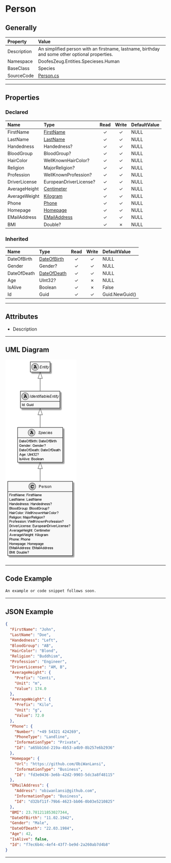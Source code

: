 ﻿# Person

## Generally

|Property|Value|
|:-|:-|
|Description|An simplified person with an firstname, lastname, birthday and some other optional properties.|
|Namespace|DoofesZeug.Entities.Specieses.Human|
|BaseClass|Species|
|SourceCode|[Person.cs](../../../../DoofesZeug.Library/Src/Entities/Specieses/Human/Person.cs)|

---

## Properties

### Declared

|Name|Type|Read|Write|DefaultValue|
|:---|:---|:--:|:---:|:-----------|
|FirstName|[FirstName](../../Entities/DoofesZeug.Entities.Specieses.Human/FirstName.md)|&#x2713;|&#x2713;|NULL|
|LastName|[LastName](../../Entities/DoofesZeug.Entities.Specieses.Human/LastName.md)|&#x2713;|&#x2713;|NULL|
|Handedness|Handedness?|&#x2713;|&#x2713;|NULL|
|BloodGroup|BloodGroup?|&#x2713;|&#x2713;|NULL|
|HairColor|WellKnownHairColor?|&#x2713;|&#x2713;|NULL|
|Religion|MajorReligion?|&#x2713;|&#x2713;|NULL|
|Profession|WellKnownProfession?|&#x2713;|&#x2713;|NULL|
|DriverLicense|EuropeanDriverLicense?|&#x2713;|&#x2713;|NULL|
|AverageHeight|[Centimeter](../../Entities/DoofesZeug.Entities.Science.Base.Length/Centimeter.md)|&#x2713;|&#x2713;|NULL|
|AverageWeight|[Kilogram](../../Entities/DoofesZeug.Entities.Science.Base.Weight/Kilogram.md)|&#x2713;|&#x2713;|NULL|
|Phone|[Phone](../../Entities/DoofesZeug.Entities.ManMade.Communication/Phone.md)|&#x2713;|&#x2713;|NULL|
|Homepage|[Homepage](../../Entities/DoofesZeug.Entities.ManMade.Communication/Homepage.md)|&#x2713;|&#x2713;|NULL|
|EMailAddress|[EMailAddress](../../Entities/DoofesZeug.Entities.ManMade.Communication/EMailAddress.md)|&#x2713;|&#x2713;|NULL|
|BMI|Double?|&#x2713;|&#x2717;|NULL|

### Inherited

|Name|Type|Read|Write|DefaultValue|
|:---|:---|:--:|:---:|:-----------|
|DateOfBirth|[DateOfBirth](../../Entities/DoofesZeug.Entities.DateAndTime/DateOfBirth.md)|&#x2713;|&#x2713;|NULL|
|Gender|Gender?|&#x2713;|&#x2713;|NULL|
|DateOfDeath|[DateOfDeath](../../Entities/DoofesZeug.Entities.DateAndTime/DateOfDeath.md)|&#x2713;|&#x2713;|NULL|
|Age|UInt32?|&#x2713;|&#x2717;|NULL|
|IsAlive|Boolean|&#x2713;|&#x2717;|False|
|Id|Guid|&#x2713;|&#x2713;|Guid.NewGuid()|

---

## Attributes

- Description

---

## UML Diagram

![Person.png](./Person.png "Person")

---

## Code Example

```cs
An example or code snippet follows soon.
```

---

## JSON Example

```json
{
  "FirstName": "John",
  "LastName": "Doe",
  "Handedness": "Left",
  "BloodGroup": "AB",
  "HairColor": "Blond",
  "Religion": "Buddhism",
  "Profession": "Engineer",
  "DriverLicense": "AM, B",
  "AverageHeight": {
    "Prefix": "Centi",
    "Unit": "m",
    "Value": 174.0
  },
  "AverageWeight": {
    "Prefix": "Kilo",
    "Unit": "g",
    "Value": 72.0
  },
  "Phone": {
    "Number": "+49 54321 424269",
    "PhoneType": "Landline",
    "InformationType": "Private",
    "Id": "a65bb16d-219a-4b53-a4b9-8b257e6b2936"
  },
  "Homepage": {
    "Url": "https://github.com/ObiWanLansi",
    "InformationType": "Business",
    "Id": "fd3e0436-3e6b-42d2-9903-5dc3a8f48115"
  },
  "EMailAddress": {
    "Address": "obiwanlansi@github.com",
    "InformationType": "Business",
    "Id": "d32bf11f-79b6-4623-bb06-0b03e5210825"
  },
  "BMI": 23.781211853027344,
  "DateOfBirth": "11.02.1942",
  "Gender": "Male",
  "DateOfDeath": "22.03.1984",
  "Age": 42,
  "IsAlive": false,
  "Id": "f7ec6b4c-4ef4-43f7-be9d-2a260ab7d4b8"
}
```

---

